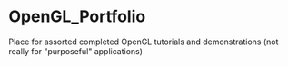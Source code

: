 # OpenGL_Portfolio
Place for assorted completed OpenGL tutorials and demonstrations (not really for "purposeful" applications)
